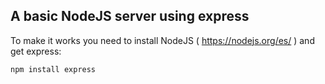 ## A basic NodeJS server using express

To make it works you need to install NodeJS ( https://nodejs.org/es/ ) and get express:

```html
npm install express
```
